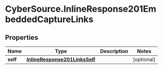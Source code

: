 # CyberSource.InlineResponse201EmbeddedCaptureLinks

## Properties
Name | Type | Description | Notes
------------ | ------------- | ------------- | -------------
**self** | [**InlineResponse201LinksSelf**](InlineResponse201LinksSelf.md) |  | [optional] 


